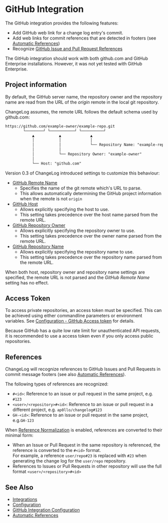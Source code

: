 # GitHub Integration

The GitHub integration provides the following features:

- Add GitHub web link for a change log entry's commit.
- Add web links for commit references that are detected in footers (see [Automatic References](../auto-references.md#commit-references))
- Recognize [GitHub Issue and Pull Request References](#references)

The GitHub integration should work with both github.com and GitHub Enterprise installations.
However, it was not yet tested with GitHub Enterprise.

## Project information

By default, the GitHub server name, the repository owner and the repository name are read from the URL of the *origin* remote in the local git repository.

ChangeLog assumes, the remote URL follows the default schema used by github.com:

```txt
https://github.com/example-owner/example-repo.git
        └────────┘ └───────────┘ └──────────┘
            ▲           ▲             ▲
            │           │             │
            │           │             └── Repository Name: "example-repo"
            │           │
            │           └── Repository Owner: "example-owner"
            │
            └── Host: "github.com"
```

Version 0.3 of ChangeLog introduced settings to customize this behaviour:

- [GitHub Remote Name](../configuration/settings/github-integration.md#github-remote-name)
  - Specifies the name of the git remote which's URL to parse.
  - This allows automatically determining the GitHub project information when the remote is not `origin`
- [GitHub Host](../configuration/settings/github-integration.md#github-host)
  - Allows explicitly specifying the host to use.
  - This setting takes precedence over the host name parsed from the remote URL.
- [GitHub Repository Owner](../configuration/settings/github-integration.md#github-repository-owner)
  - Allows explicitly specifying the repository owner to use.
  - This setting takes precedence over the owner name parsed from the remote URL.
- [GitHub Repository Name](../configuration/settings/github-integration.md#github-repository-name)
  - Allows explicitly specifying the repository name to use.
  - This setting takes precedence over the repository name parsed from the remote URL.

When both host, repository owner and repository name settings are specified, the remote URL is not parsed and the *GitHub Remote Name* setting has no effect.

## Access Token

To access private repositories, an access token must be specified.
This can be achieved using either commandline parameters or environment variables. See [Configuration - GitHub Access token](../configuration/settings/github-integration.md#github-access-token) for details.

Because GitHub has a quite low rate limit for unauthenticated API requests, it is recommended to use a access token even if you only access public repositories.

## References

ChangeLog will recognize references to GitHub Issues and Pull Requests in commit message footers (see also [Automatic References](../auto-references.md)).

The following types of references are recognized:

- `#<id>`: Reference to an issue or pull request in the same project, e.g. `#123`
- `<user>/<repository>#<id>`: Reference to an issue or pull request in a different project, e.g. `ap0llo/changelog#123`
- `GH-<id>`: Reference to an issue or pull request in the same project, e.g.`GH-123`

When [Reference Normalization](../auto-references.md#normalization) is enabled, references are converted to their minimal form:

- When an Issue or Pull Request in the same repository is referenced, the reference is converted to the `#<id>` format. <br>
  For example, a reference `user/repo#23` is replaced with `#23` when generating the change log for the `user/repo` repository.
- References to Issues or Pull Requests in other repository will use the full format `<user>/<repository>#<id>`

## See Also

- [Integrations](../integrations.md)
- [Configuration](../configuration.md)
- [GitHub Integration Configuration](../configuration/settings/github-integration.md)
- [Automatic References](../auto-references.md)